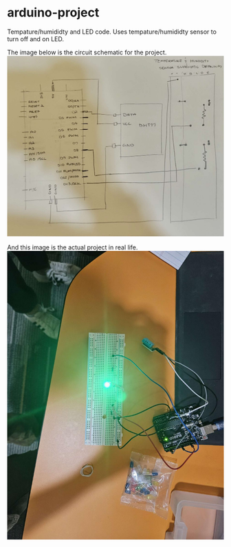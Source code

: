 # arduino-project
Tempature/humididty and LED code. Uses tempature/humididty sensor to turn off and on LED.

The image below is the circuit schematic for the project.
![image](/Images/sch.png)

And this image is the actual project in real life.
![image](/Images/rlimag.png)
